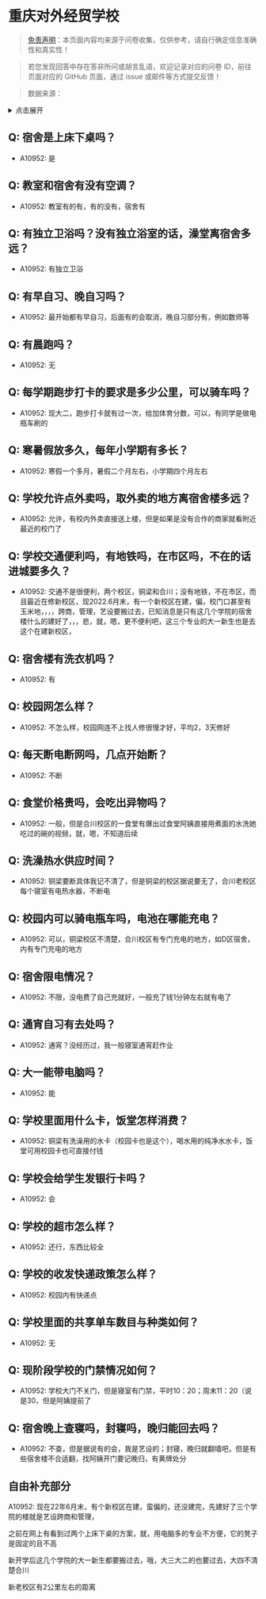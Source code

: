# 重庆对外经贸学校

> [免责声明](https://colleges.chat/#_3)：本页面内容均来源于问卷收集，仅供参考，请自行确定信息准确性和真实性！

> 若您发现回答中存在答非所问或胡言乱语，欢迎记录对应的问卷 ID，前往页面对应的 GitHub 页面，通过 issue 或邮件等方式提交反馈！

> 数据来源：

<details><summary>点击展开</summary>
<ul>
<li>A10952: 匿名 (2022 年 06 月)</li>
</ul>
</details>

## Q: 宿舍是上床下桌吗？

- A10952: 是

## Q: 教室和宿舍有没有空调？

- A10952: 教室有的有，有的没有，宿舍有

## Q: 有独立卫浴吗？没有独立浴室的话，澡堂离宿舍多远？

- A10952: 有独立卫浴

## Q: 有早自习、晚自习吗？

- A10952: 最开始都有早自习，后面有的会取消，晚自习部分有，例如数师等

## Q: 有晨跑吗？

- A10952: 无

## Q: 每学期跑步打卡的要求是多少公里，可以骑车吗？

- A10952: 现大二，跑步打卡就有过一次，给加体育分数，可以，有同学是做电瓶车刷的

## Q: 寒暑假放多久，每年小学期有多长？

- A10952: 寒假一个多月，暑假二个月左右，小学期四个月左右

## Q: 学校允许点外卖吗，取外卖的地方离宿舍楼多远？

- A10952: 允许，有校内外卖直接送上楼，但是如果是没有合作的商家就看附近最近的校门了

## Q: 学校交通便利吗，有地铁吗，在市区吗，不在的话进城要多久？

- A10952: 交通不是很便利，两个校区，铜梁和合川；没有地铁，不在市区，而且最近在修新校区，现2022.6月末，有一个新校区在建，偏，校门口甚至有玉米地，，，，跨商，管理，艺设要搬过去，已知消息是只有这几个学院的宿舍楼什么的建好了，，，悲，就，嗯，更不便利吧，这三个专业的大一新生也是去这个在建新校区，

## Q: 宿舍楼有洗衣机吗？

- A10952: 有

## Q: 校园网怎么样？

- A10952: 不怎么样，校园网连不上找人修很慢才好，平均2，3天修好

## Q: 每天断电断网吗，几点开始断？

- A10952: 不断

## Q: 食堂价格贵吗，会吃出异物吗？

- A10952: 一般，但是合川校区的一食堂有爆出过食堂阿姨直接用煮面的水洗她吃过的碗的视频，就，嗯，不知道后续

## Q: 洗澡热水供应时间？

- A10952: 铜梁要断具体我记不清了，但是铜梁的校区据说要无了，合川老校区每个寝室有电热水器，不断电

## Q: 校园内可以骑电瓶车吗，电池在哪能充电？

- A10952: 可以，铜梁校区不清楚，合川校区有专门充电的地方，如D区宿舍，内有专门充电的地方

## Q: 宿舍限电情况？

- A10952: 不限，没电费了自己充就好，一般充了钱1分钟左右就有电了

## Q: 通宵自习有去处吗？

- A10952: 通宵？没经历过，我一般寝室通宵赶作业

## Q: 大一能带电脑吗？

- A10952: 能

## Q: 学校里面用什么卡，饭堂怎样消费？

- A10952: 铜梁有洗澡用的水卡（校园卡也是这个），喝水用的纯净水水卡，饭堂可用校园卡也可直接付钱

## Q: 学校会给学生发银行卡吗？

- A10952: 会

## Q: 学校的超市怎么样？

- A10952: 还行，东西比较全

## Q: 学校的收发快递政策怎么样？

- A10952: 校园内有快递点

## Q: 学校里面的共享单车数目与种类如何？

- A10952: 无

## Q: 现阶段学校的门禁情况如何？

- A10952: 学校大门不关门，但是寝室有门禁，平时10：20；周末11：20（说是30，但是阿姨提前了

## Q: 宿舍晚上查寝吗，封寝吗，晚归能回去吗？

- A10952: 不查，但是据说有的会，我是艺设的；封寝，晚归就翻墙吧，但是有些宿舍楼不合适翻，找阿姨开门要记晚归，有黄牌处分

## 自由补充部分

A10952: 现在22年6月末，有个新校区在建，蛮偏的，还没建完，先建好了三个学院的楼就是艺设跨商和管理，

之前在网上有看到过两个上床下桌的方案，就，用电脑多的专业不方便，它的凳子是固定的且不高

新开学后这几个学院的大一新生都要搬过去，哦，大三大二的也要过去，大四不清楚合川

新老校区有2公里左右的距离
